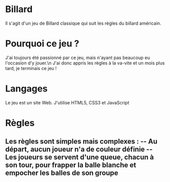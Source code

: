 # Billard
 Il s'agit d'un jeu de Billard classique qui suit les règles du billard américain.
# Pourquoi ce jeu ?
 J'ai toujours été passionné par ce jeu, mais n'ayant pas beaucoup eu l'occasion d'y jouer.\n
 J'ai donc appris les règles à la va-vite et un mois plus tard, je terminais ce jeu !
# Langages
 Le jeu est un site Web.
 J'utilise HTML5, CSS3 et JavaScript
# Règles
 Les règles sont simples mais complexes :
 -- Au départ, aucun joueur n'a de couleur définie
 -- Les joueurs se servent d'une queue, chacun à son tour, pour frapper la balle blanche et empocher les balles de son groupe
 -- 
